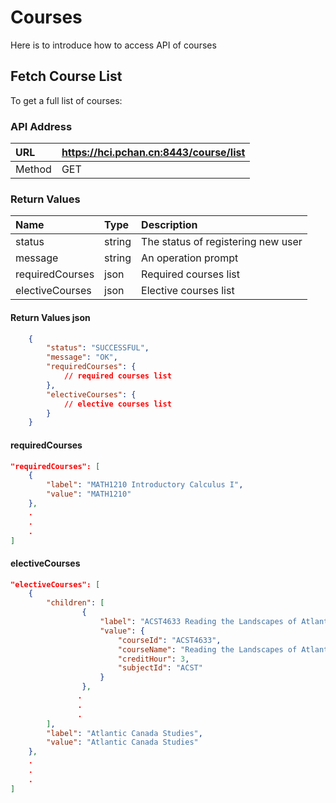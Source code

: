 # Courses

Here is to introduce how to access API of courses

<TOC/>

## Fetch Course List
To get a full list of courses: 

### API Address
URL|https://hci.pchan.cn:8443/course/list
:-----|:--------------------------
Method|GET

### Return Values
Name|Type|Description
:-|:-|:-
status|string|The status of registering new user
message|string|An operation prompt
requiredCourses|json|Required courses list
electiveCourses|json|Elective courses list

#### Return Values json
``` json
    {
        "status": "SUCCESSFUL",
        "message": "OK",
        "requiredCourses": {
            // required courses list
        },
        "electiveCourses": {
            // elective courses list
        }
    }
```

#### requiredCourses
``` json
"requiredCourses": [
    {
        "label": "MATH1210 Introductory Calculus I",
        "value": "MATH1210"
    },
    .
    .
    .
]
```

#### electiveCourses
``` json
"electiveCourses": [
    {
        "children": [
                {
                    "label": "ACST4633 Reading the Landscapes of Atlantic Canada",
                    "value": {
                        "courseId": "ACST4633",
                        "courseName": "Reading the Landscapes of Atlantic Canada",
                        "creditHour": 3,
                        "subjectId": "ACST"
                    }
                },
               .
               .
               .
        ],
        "label": "Atlantic Canada Studies",
        "value": "Atlantic Canada Studies"
    },
    .
    .
    .
]
```
